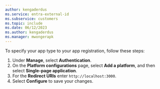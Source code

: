 ```yaml
---
author: kengaderdus
ms.service: entra-external-id
ms.subservice: customers
ms.topic: include
ms.date: 06/12/2023
ms.author: kengaderdus
ms.manager: mwongerapk
---
```


To specify your app type to your app registration, follow these steps:

1. Under **Manage**, select **Authentication**.
1. On the **Platform configurations** page, select **Add a platform**, and then select **Single-page application**.
1. For the **Redirect URIs** enter `http://localhost:3000`.
1. Select **Configure** to save your changes.
